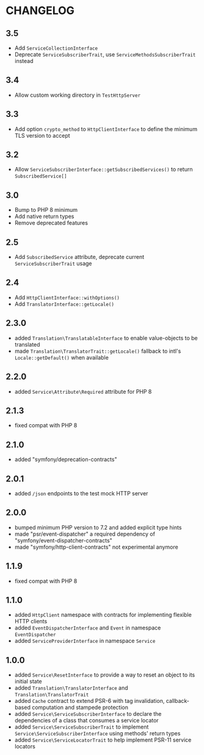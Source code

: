 CHANGELOG
=========

3.5
---

 * Add `ServiceCollectionInterface`
 * Deprecate `ServiceSubscriberTrait`, use `ServiceMethodsSubscriberTrait` instead

3.4
---

 * Allow custom working directory in `TestHttpServer`

3.3
---

 * Add option `crypto_method` to `HttpClientInterface` to define the minimum TLS version to accept

3.2
---

 * Allow `ServiceSubscriberInterface::getSubscribedServices()` to return `SubscribedService[]`

3.0
---

 * Bump to PHP 8 minimum
 * Add native return types
 * Remove deprecated features

2.5
---

 *  Add `SubscribedService` attribute, deprecate current `ServiceSubscriberTrait` usage

2.4
---

 * Add `HttpClientInterface::withOptions()`
 * Add `TranslatorInterface::getLocale()`

2.3.0
-----

 * added `Translation\TranslatableInterface` to enable value-objects to be translated
 * made `Translation\TranslatorTrait::getLocale()` fallback to intl's `Locale::getDefault()` when available

2.2.0
-----

 * added `Service\Attribute\Required` attribute for PHP 8

2.1.3
-----

 * fixed compat with PHP 8

2.1.0
-----

 * added "symfony/deprecation-contracts"

2.0.1
-----

 * added `/json` endpoints to the test mock HTTP server

2.0.0
-----

 * bumped minimum PHP version to 7.2 and added explicit type hints
 * made "psr/event-dispatcher" a required dependency of "symfony/event-dispatcher-contracts"
 * made "symfony/http-client-contracts" not experimental anymore

1.1.9
-----

 * fixed compat with PHP 8

1.1.0
-----

 * added `HttpClient` namespace with contracts for implementing flexible HTTP clients
 * added `EventDispatcherInterface` and `Event` in namespace `EventDispatcher`
 * added `ServiceProviderInterface` in namespace `Service`

1.0.0
-----

 * added `Service\ResetInterface` to provide a way to reset an object to its initial state
 * added `Translation\TranslatorInterface` and `Translation\TranslatorTrait`
 * added `Cache` contract to extend PSR-6 with tag invalidation, callback-based computation and stampede protection
 * added `Service\ServiceSubscriberInterface` to declare the dependencies of a class that consumes a service locator
 * added `Service\ServiceSubscriberTrait` to implement `Service\ServiceSubscriberInterface` using methods' return types
 * added `Service\ServiceLocatorTrait` to help implement PSR-11 service locators
